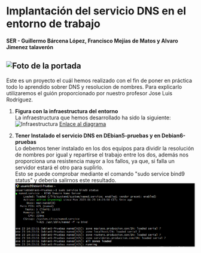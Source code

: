 
# Implantación del servicio DNS en el entorno de trabajo
#### SER - Guillermo Bárcena López, Francisco Mejías de Matos y Alvaro Jimenez talaverón <br>
![Foto de la portada](https://github.com/guillermo2005200/ProyectoSR-BLG-2223/blob/main/imagenes/download%20(6).jpeg)
---
Este es un proyecto el cuál hemos realizado con el fin de poner en práctica todo lo aprendido sobrer DNS y resolucion de nombres. Para explicarlo utilizaremos el guión proporcionado por nuestro profesor Jose Luis Rodríguez.

1. **Figura con la infraestructura del entorno** <br>
La infraestructura que hemos desarrollado ha sido la siguiente:<br>
![Infraestructura](https://github.com/guillermo2005200/ProyectoSR-BLG-2223/blob/main/imagenes/DiagramaProyectoDNS.png)
[Enlace al diagrama](https://drive.google.com/file/d/1OGA-V4_20N8UnIGlXNveywVdCZCEsaSm/view?usp=sharing)

2. **Tener Instalado el servicio DNS en DEbian5-pruebas y en Debian6-pruebas**<br>
Lo debemos tener instalado en los dos equipos para dividir la resolución de nombres por igual y repartirse el trabajo entre los dos, además nos proporciona una resistencia mayor a los fallos, ya que, si falla un servidor estará el otro para suplirlo.<br>
Esto se puede comprobar mediante el comando "sudo service bind9 status" y debería salirnos este resultado.
![status](imagenes/status.PNG)
